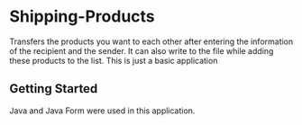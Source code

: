 # Shipping-Products

Transfers the products you want to each other after entering the information of the recipient and the sender. It can also write to the file while adding these products to the list. This is just a basic application

## Getting Started

Java and Java Form were used in this application.
